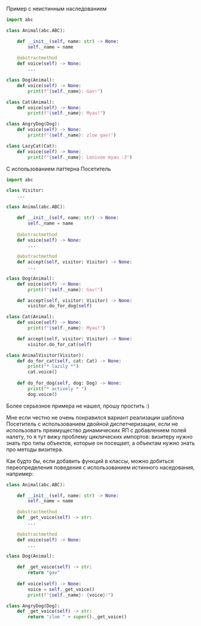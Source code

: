Пример с неистинным наследованием
```python
import abc

class Animal(abc.ABC):

	def __init__(self, name: str) -> None:
		self._name = name
	
	@abstractmethod
	def voice(self) -> None:
		...

class Dog(Animal):
	def voice(self) -> None:
		print(f"{self._name}: Gav!")

class Cat(Animal):
	def voice(self) -> None:
		print(f"{self._name}: Myau!")

class AngryDog(Dog):
	def voice(self) -> None:
		print(f"{self._name}: zloe gav!")

class LazyCat(Cat):
	def voice(self) -> None:
		print(f"{self._name}: Lenivoe myau :3")
```

С использованием паттерна Посетитель

```python
import abc

class Visitor:
	...

class Animal(abc.ABC):

	def __init__(self, name: str) -> None:
		self._name = name
	
	@abstractmethod
	def voice(self) -> None:
		...

	@abstractmethod	
	def accept(self, visitor: Visitor) -> None:
		...

class Dog(Animal):
	def voice(self) -> None:
		print(f"{self._name}: Gav!")

	def accept(self, visitor: Visitor) -> None:
		visitor.do_for_dog(self)

class Cat(Animal):
	def voice(self) -> None:
		print(f"{self._name}: Myau!")

	def accept(self, visitor: Visitor) -> None:
		visitor.do_for_cat(self)

class AnimalVisitor(Visitor):
	def do_for_cat(self, cat: Cat) -> None:
		print("* lazily *")
		cat.voice()
				   
	def do_for_dog(self, dog: Dog) -> None:
		print("* actively * ")	
		dog.voice()
```

Более серьезное примера не нашел, прошу простить :)

Мне если честно не очень понравился вариант реализации шаблона Посетитель с использованием двойной диспетчеризации, если не использовать преимущество динамических ЯП с добавлением полей налету, то я тут вижу проблему циклических импортов: визитеру нужно знать про типы объектов, которые он посещает, а объектам нужно знать про методы визитера. 

Как будто бы, если добавить функций в классы, можно добиться переопределения поведения с использованием истинного наседования, например:
```python
class Animal(abc.ABC):

	def __init__(self, name: str) -> None:
		self._name = name

	@abstractmethod
	def _get_voice(self) -> str:
		...
	
	@abstractmethod
	def voice(self) -> None:
		...

class Dog(Animal):

	def _get_voice(self) -> str:
		return "gav"
		
	def voice(self) -> None:
		voice = self._get_voice()
		print(f"{self._name}: {voice}!")

class AngryDog(Dog):
	def _get_voice(self) -> str:
		return "zloe " + super()._get_voice()

```

